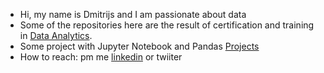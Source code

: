 -  Hi, my name is Dmitrijs and I am passionate about data
-  Some of the repositories here are the result of certification and training in [Data Analytics](https://github.com/dgizdevans/dgizdevans/blob/main/edu.md).
-  Some project with Jupyter Notebook  and Pandas [Projects](https://github.com/dgizdevans/datacamp/blob/main/README.md) 
-  How to reach: pm me [linkedin](https://www.linkedin.com/in/gizhdevan/) or twiiter
